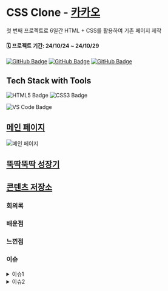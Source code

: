 # CSS Clone - [카카오](https://www.kakaocorp.com/page/)

첫 번째 프로젝트로 6일간 HTML + CSS를 활용하여 기존 페이지 제작

#### 🗓️ 프로젝트 기간: 24/10/24 ~ 24/10/29

[![GitHub Badge](https://img.shields.io/badge/ThoI－i-181717?logo=github&logoColor=white&labelColor=181717)](https://github.com/ThoI-i) [![GitHub Badge](https://img.shields.io/badge/yujin－5-181717?logo=github&logoColor=white&labelColor=181717)](https://github.com/yujin-5) [![GitHub Badge](https://img.shields.io/badge/parkchenui-181717?logo=github&logoColor=white&labelColor=181717)](https://github.com/parkchenui)

## Tech Stack with Tools
![HTML5 Badge](https://img.shields.io/badge/HTML5-E34F26?logo=html5&logoColor=white)
![CSS3 Badge](https://img.shields.io/badge/CSS3-1572B6?logo=css3&logoColor=white)

![VS Code Badge](https://img.shields.io/badge/Visual%20Studio%20Code-007ACC?logo=visual-studio-code&logoColor=white)

## **[메인 페이지](https://www.kakaocorp.com/page/)**
![메인 페이지](https://cdn.discordapp.com/attachments/1300055715003633667/1300779047084757023/image.png?ex=67221464&is=6720c2e4&hm=0e55d7e46f00ecd15d2ea56f005253598e0a3fcac5a228c244dba6b1399de305&.png.)

## **[뚝딱뚝딱 성장기](https://www.kakaocorp.com/page/story/history)**

## **[콘텐츠 저장소](https://www.kakaocorp.com/page/story/archives)**

### 회의록

### 배운점

### 느낀점

### 이슈
<details>
  <summary>이슈1</summary>

  여기에 드롭다운으로 숨길 내용을 작성합니다.
  
  - 예: 목록 항목 1
  - 예: 목록 항목 2
</details>
<details>
  <summary>이슈2</summary>

  여기에 드롭다운으로 숨길 내용을 작성합니다.
  
  - 예: 목록 항목 1
  - 예: 목록 항목 2
</details>

